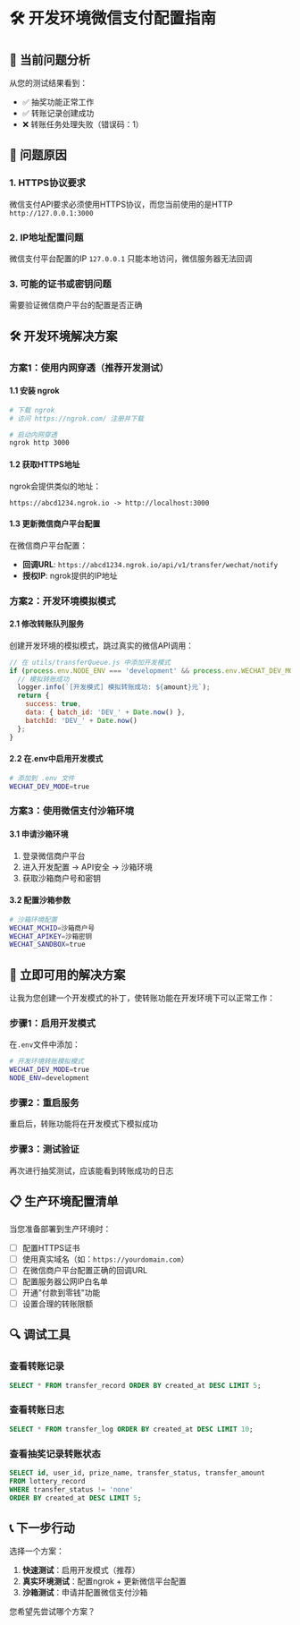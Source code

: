 # 🛠️ 开发环境微信支付配置指南

## 🚨 **当前问题分析**

从您的测试结果看到：
- ✅ 抽奖功能正常工作
- ✅ 转账记录创建成功  
- ❌ 转账任务处理失败（错误码：1）

## 🔧 **问题原因**

### 1. **HTTPS协议要求**
微信支付API要求必须使用HTTPS协议，而您当前使用的是HTTP `http://127.0.0.1:3000`

### 2. **IP地址配置问题**
微信支付平台配置的IP `127.0.0.1` 只能本地访问，微信服务器无法回调

### 3. **可能的证书或密钥问题**
需要验证微信商户平台的配置是否正确

## 🛠️ **开发环境解决方案**

### 方案1：使用内网穿透（推荐开发测试）

#### 1.1 安装 ngrok
```bash
# 下载 ngrok
# 访问 https://ngrok.com/ 注册并下载

# 启动内网穿透
ngrok http 3000
```

#### 1.2 获取HTTPS地址
ngrok会提供类似的地址：
```
https://abcd1234.ngrok.io -> http://localhost:3000
```

#### 1.3 更新微信商户平台配置
在微信商户平台配置：
- **回调URL**: `https://abcd1234.ngrok.io/api/v1/transfer/wechat/notify`
- **授权IP**: ngrok提供的IP地址

### 方案2：开发环境模拟模式

#### 2.1 修改转账队列服务
创建开发环境的模拟模式，跳过真实的微信API调用：

```javascript
// 在 utils/transferQueue.js 中添加开发模式
if (process.env.NODE_ENV === 'development' && process.env.WECHAT_DEV_MODE === 'true') {
  // 模拟转账成功
  logger.info(`[开发模式] 模拟转账成功: ${amount}元`);
  return {
    success: true,
    data: { batch_id: 'DEV_' + Date.now() },
    batchId: 'DEV_' + Date.now()
  };
}
```

#### 2.2 在.env中启用开发模式
```bash
# 添加到 .env 文件
WECHAT_DEV_MODE=true
```

### 方案3：使用微信支付沙箱环境

#### 3.1 申请沙箱环境
1. 登录微信商户平台
2. 进入开发配置 → API安全 → 沙箱环境
3. 获取沙箱商户号和密钥

#### 3.2 配置沙箱参数
```bash
# 沙箱环境配置
WECHAT_MCHID=沙箱商户号
WECHAT_APIKEY=沙箱密钥
WECHAT_SANDBOX=true
```

## 🚀 **立即可用的解决方案**

让我为您创建一个开发模式的补丁，使转账功能在开发环境下可以正常工作：

### 步骤1：启用开发模式
在`.env`文件中添加：
```bash
# 开发环境转账模拟模式
WECHAT_DEV_MODE=true
NODE_ENV=development
```

### 步骤2：重启服务
重启后，转账功能将在开发模式下模拟成功

### 步骤3：测试验证
再次进行抽奖测试，应该能看到转账成功的日志

## 📋 **生产环境配置清单**

当您准备部署到生产环境时：

- [ ] 配置HTTPS证书
- [ ] 使用真实域名（如：`https://yourdomain.com`）
- [ ] 在微信商户平台配置正确的回调URL
- [ ] 配置服务器公网IP白名单
- [ ] 开通"付款到零钱"功能
- [ ] 设置合理的转账限额

## 🔍 **调试工具**

### 查看转账记录
```sql
SELECT * FROM transfer_record ORDER BY created_at DESC LIMIT 5;
```

### 查看转账日志
```sql  
SELECT * FROM transfer_log ORDER BY created_at DESC LIMIT 10;
```

### 查看抽奖记录转账状态
```sql
SELECT id, user_id, prize_name, transfer_status, transfer_amount 
FROM lottery_record 
WHERE transfer_status != 'none' 
ORDER BY created_at DESC LIMIT 5;
```

## 📞 **下一步行动**

选择一个方案：
1. **快速测试**：启用开发模式（推荐）
2. **真实环境测试**：配置ngrok + 更新微信平台配置
3. **沙箱测试**：申请并配置微信支付沙箱

您希望先尝试哪个方案？ 